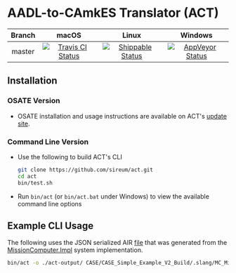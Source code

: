 # AADL-to-CAmkES Translator (ACT)

| Branch | macOS | Linux | Windows |  
| :----: | :---: | :---: | :---: | 
| master | [![Travis CI Status](https://travis-ci.org/sireum/act.svg?branch=master)](https://travis-ci.org/sireum/act) | [![Shippable Status](https://api.shippable.com/projects/5b95b754fb783206009ba34e/badge?branch=master)](https://app.shippable.com/projects/5b95b754fb783206009ba34e) | [![AppVeyor Status](https://ci.appveyor.com/api/projects/status/fdebboflkpehf447/branch/master?svg=true)](https://ci.appveyor.com/project/robby-phd/act/branch/master) |

## Installation

### OSATE Version
* OSATE installation and usage instructions are available on ACT's [update site](https://github.com/sireum/act-plugin-update-site).

### Command Line Version
* Use the following to build ACT's CLI

   ```bash
   git clone https://github.com/sireum/act.git
   cd act
   bin/test.sh
   ```
* Run ``bin/act`` (or ``bin/act.bat`` under Windows) to view the available command line options

## Example CLI Usage
The following uses the JSON serialized AIR [file](https://github.com/loonwerks/CASE/blob/7b05fa2916b276d13374624c800ffe6af523dabd/CASE_simple_example_Build/.slang/MC_MissionComputer_Impl_Instance.json) that was generated from the [MissionComputer.Impl](https://github.com/loonwerks/CASE/blob/7b05fa2916b276d13374624c800ffe6af523dabd/CASE_simple_example_Build/MC.aadl#L96) system implementation.

  ```bash
  bin/act -o ./act-output/ CASE/CASE_Simple_Example_V2_Build/.slang/MC_MissionComputer_Impl_Instance.json
  ```
